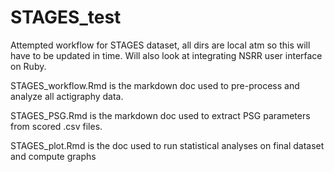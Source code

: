 # STAGES_test
Attempted workflow for STAGES dataset, all dirs are local atm so this will have to be updated in time. Will also look at integrating NSRR user interface on Ruby. 

STAGES_workflow.Rmd is the markdown doc used to pre-process and analyze all actigraphy data. 

STAGES_PSG.Rmd is the markdown doc used to extract PSG parameters from scored .csv files. 

STAGES_plot.Rmd is the doc used to run statistical analyses on final dataset and compute graphs
